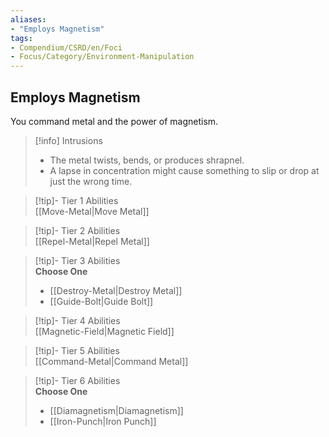 ```yaml
---
aliases:
- "Employs Magnetism"
tags:
- Compendium/CSRD/en/Foci
- Focus/Category/Environment-Manipulation
---
```


  
## Employs Magnetism  
You command metal and the power of magnetism.  

>[!info] Intrusions  
>- The metal twists, bends, or produces shrapnel.  
>- A lapse in concentration might cause something to slip or drop at just the wrong time.  


>[!tip]- Tier 1 Abilities  
> [[Move-Metal|Move Metal]]  


>[!tip]- Tier 2 Abilities  
> [[Repel-Metal|Repel Metal]]  


>[!tip]- Tier 3 Abilities  
> **Choose One**  
>- [[Destroy-Metal|Destroy Metal]]  
>- [[Guide-Bolt|Guide Bolt]]  


>[!tip]- Tier 4 Abilities  
> [[Magnetic-Field|Magnetic Field]]  


>[!tip]- Tier 5 Abilities  
> [[Command-Metal|Command Metal]]  


>[!tip]- Tier 6 Abilities  
> **Choose One**  
>- [[Diamagnetism|Diamagnetism]]  
>- [[Iron-Punch|Iron Punch]]
